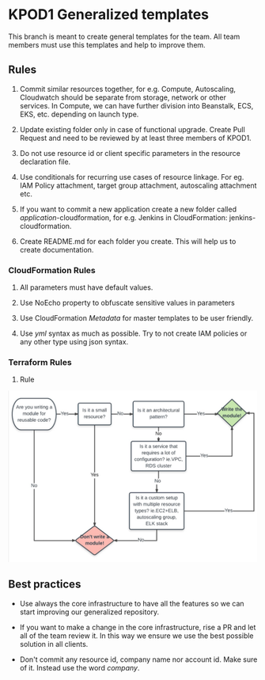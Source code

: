 # KPOD1 Generalized templates
This branch is meant to create general templates for the team. All team members must use this templates and help to improve them.

## Rules
1. Commit similar resources together, for e.g. Compute, Autoscaling, Cloudwatch should be separate from storage, network or other services. In Compute, we can have further division into Beanstalk, ECS, EKS, etc. depending on launch type.

2. Update existing folder only in case of functional upgrade. Create Pull Request and need to be reviewed by at least three members of KPOD1.

3. Do not use resource id or client specific parameters in the resource declaration file.

4. Use conditionals for recurring use cases of resource linkage. For eg. IAM Policy attachment, target group attachment, autoscaling attachment etc.

5. If you want to commit a new application create a new folder called *application*-cloudformation, for e.g. Jenkins in CloudFormation: jenkins-cloudformation.

6. Create README.md for each folder you create. This will help us to create documentation.

### CloudFormation Rules
1. All parameters must have default values.

2. Use NoEcho property to obfuscate sensitive values in parameters

3. Use CloudFormation *Metadata* for master templates to be user friendly.

4. Use *yml* syntax as much as possible. Try to not create IAM policies or any other type using json syntax.

### Terraform Rules
1. Rule

![Terraform Rules](images/terraformmodules.png)

## Best practices
+ Use always the core infrastructure to have all the features so we can start improving our generalized repository.

+ If you want to make a change in the core infrastructure, rise a PR and let all of the team review it. In this way we ensure we use the best possible solution in all clients.

+ Don't commit any resource id, company name nor account id. Make sure of it. Instead use the word *company*.
